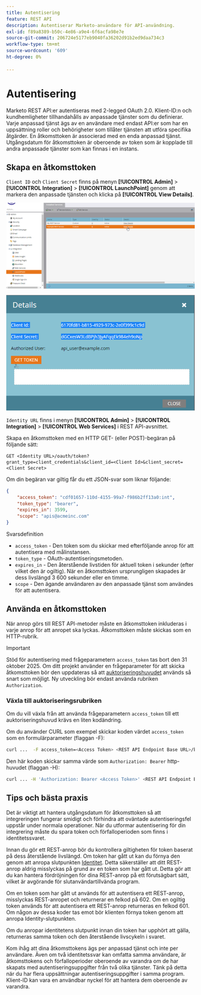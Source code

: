 ```yaml
---
title: Autentisering
feature: REST API
description: Autentiserar Marketo-användare för API-användning.
exl-id: f89a8389-b50c-4e86-a9e4-6f6acfa98e7e
source-git-commit: 206724e5177eb9040fa36202d91b2ed9daa734c3
workflow-type: tm+mt
source-wordcount: '609'
ht-degree: 0%

---
```


# Autentisering

Marketo REST API:er autentiseras med 2-legged OAuth 2.0. Klient-ID:n och kundhemligheter tillhandahålls av anpassade tjänster som du definierar. Varje anpassad tjänst ägs av en användare med endast API:er som har en uppsättning roller och behörigheter som tillåter tjänsten att utföra specifika åtgärder. En åtkomsttoken är associerad med en enda anpassad tjänst. Utgångsdatum för åtkomsttoken är oberoende av token som är kopplade till andra anpassade tjänster som kan finnas i en instans.

## Skapa en åtkomsttoken

`Client ID` och `Client Secret` finns på menyn **[!UICONTROL Admin]** > **[!UICONTROL Integration]** > **[!UICONTROL LaunchPoint]** genom att markera den anpassade tjänsten och klicka på **[!UICONTROL View Details]**.

![Hämta REST-tjänstinformation](assets/authentication-service-view-details.png)

![Startpunktsreferenser](assets/admin-launchpoint-credentials.png)

`Identity URL` finns i menyn **[!UICONTROL Admin]** > **[!UICONTROL Integration]** > **[!UICONTROL Web Services]** i REST API-avsnittet.

Skapa en åtkomsttoken med en HTTP GET- (eller POST)-begäran på följande sätt:

```
GET <Identity URL>/oauth/token?grant_type=client_credentials&client_id=<Client Id>&client_secret=<Client Secret>
```

Om din begäran var giltig får du ett JSON-svar som liknar följande:

```json
{
    "access_token": "cdf01657-110d-4155-99a7-f986b2ff13a0:int",
    "token_type": "bearer",
    "expires_in": 3599,
    "scope": "apis@acmeinc.com"
}
```

Svarsdefinition

- `access_token` - Den token som du skickar med efterföljande anrop för att autentisera med målinstansen.
- `token_type` - OAuth-autentiseringsmetoden.
- `expires_in` - Den återstående livstiden för aktuell token i sekunder (efter vilket den är ogiltig). När en åtkomsttoken ursprungligen skapades är dess livslängd 3 600 sekunder eller en timme.
- `scope` - Den ägande användaren av den anpassade tjänst som användes för att autentisera.

## Använda en åtkomsttoken

När anrop görs till REST API-metoder måste en åtkomsttoken inkluderas i varje anrop för att anropet ska lyckas.
Åtkomsttoken måste skickas som en HTTP-rubrik.

>[!IMPORTANT]
>
>Stöd för autentisering med frågeparametern `access_token` tas bort den 31 oktober 2025. Om ditt projekt använder en frågeparameter för att skicka åtkomsttoken bör den uppdateras så att [auktoriseringshuvudet](https://experienceleague.adobe.com/en/docs/marketo-developer/marketo/rest/authentication#using-an-access-token) används så snart som möjligt. Ny utveckling bör endast använda rubriken `Authorization`.

### Växla till auktoriseringsrubriken


Om du vill växla från att använda frågeparametern `access_token` till ett auktoriseringshuvud krävs en liten kodändring.

Om du använder CURL som exempel skickar koden värdet `access_token` som en formulärparameter (flaggan -F):

```bash
curl ...  -F access_token=<Access Token> <REST API Endpoint Base URL>/bulk/v1/apiCall.json
```

Den här koden skickar samma värde som `Authorization: Bearer` http-huvudet (flaggan -H):

```bash
curl ... -H 'Authorization: Bearer <Access Token>' <REST API Endpoint Base URL>/bulk/v1/apiCall.json
```

## Tips och bästa praxis

Det är viktigt att hantera utgångsdatum för åtkomsttoken så att integreringen fungerar smidigt och förhindra att oväntade autentiseringsfel uppstår under normala operationer. När du utformar autentisering för din integrering måste du spara token och förfalloperioden som finns i identitetssvaret.

Innan du gör ett REST-anrop bör du kontrollera giltigheten för token baserat på dess återstående livslängd. Om token har gått ut kan du förnya den genom att anropa slutpunkten [Identitet](https://developer.adobe.com/marketo-apis/api/identity/#tag/Identity/operation/identityUsingGET). Detta säkerställer att ditt REST-anrop aldrig misslyckas på grund av en token som har gått ut. Detta gör att du kan hantera fördröjningen för dina REST-anrop på ett förutsägbart sätt, vilket är avgörande för slutanvändartillvända program.

Om en token som har gått ut används för att autentisera ett REST-anrop, misslyckas REST-anropet och returnerar en felkod på 602. Om en ogiltig token används för att autentisera ett REST-anrop returneras en felkod 601. Om någon av dessa koder tas emot bör klienten förnya token genom att anropa Identity-slutpunkten.

Om du anropar identitetens slutpunkt innan din token har upphört att gälla, returneras samma token och den återstående livscykeln i svaret.

Kom ihåg att dina åtkomsttokens ägs per anpassad tjänst och inte per användare. Även om två identitetssvar kan omfatta samma användare, är åtkomsttokens och förfalloperioder oberoende av varandra om de har skapats med autentiseringsuppgifter från två olika tjänster. Tänk på detta när du har flera uppsättningar autentiseringsuppgifter i samma program. Klient-ID kan vara en användbar nyckel för att hantera dem oberoende av varandra.

